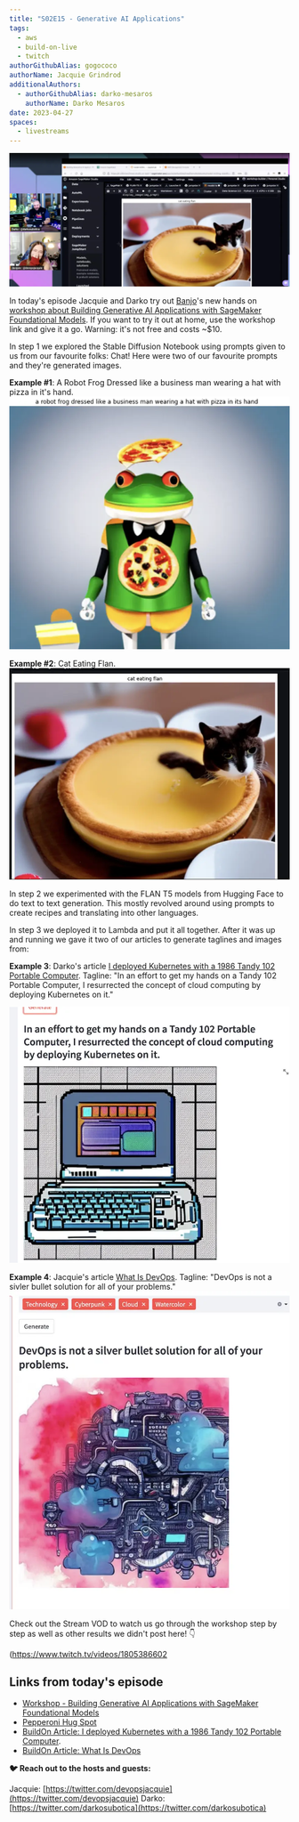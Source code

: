 ```yaml
---
title: "S02E15 - Generative AI Applications" 
tags:
  - aws
  - build-on-live
  - twitch
authorGithubAlias: gogococo
authorName: Jacquie Grindrod
additionalAuthors: 
  - authorGithubAlias: darko-mesaros
    authorName: Darko Mesaros
date: 2023-04-27
spaces:
  - livestreams
---
```


![Jacquie & Darko Streaming](images/bows02e15.webp)

In today's episode Jacquie and Darko try out [Banjo](https://twitter.com/banjtheman)'s new hands on [workshop about Building Generative AI Applications with SageMaker Foundational Models](https://catalog.workshops.aws/building-gen-ai-apps-with-found-models/en-US). If you want to try it out at home, use the workshop link and give it a go. Warning: it's not free and costs ~$10. 


In step 1 we explored the Stable Diffusion Notebook using prompts given to us from our favourite folks: Chat! Here were two of our favourite prompts and they're generated images.

**Example #1**: A Robot Frog Dressed like a business man wearing a hat with pizza in it's hand.
![Prompt #1: A Robot Frog Dressed like a business man wearing a hat with pizza in it's hand](images/00-robot-frog-with-pizza.webp)

**Example #2**: Cat Eating Flan.
![Prompt #2: cat eating flan](images/01-cat-eating-flan.webp)

In step 2 we experimented with the FLAN T5 models from Hugging Face to do text to text generation. This mostly revolved around using prompts to create recipes and translating into other languages. 

In step 3 we deployed it to Lambda and put it all together. After it was up and running we gave it two of our articles to generate taglines and images from:

**Example 3**: Darko's article [I deployed Kubernetes with a 1986 Tandy 102 Portable Computer](https://www.buildon.aws/posts/i-deployed-kubernetes-with-a-1986-tandy-102-portable-computer). Tagline: "In an effort to get my hands on a Tandy 102 Portable Computer, I resurrected the concept of cloud computing by deploying Kubernetes on it."

![Prompt #3: Tandy Article Image ](images/02-tandy.webp)

**Example 4**: Jacquie's article [What Is DevOps](https://www.buildon.aws/concepts/what-is-devops). Tagline: "DevOps is not a sivler bullet solution for all of your problems."
![Prompt #4: What Is DevOps?](images/04-what-is-devops.webp)

Check out the Stream VOD to watch us go through the workshop step by step as well as other results we didn't post here! 👇

(https://www.twitch.tv/videos/1805386602

## Links from today's episode

- [Workshop - Building Generative AI Applications with SageMaker Foundational Models](https://catalog.workshops.aws/building-gen-ai-apps-with-found-models/en-US)
- [Pepperoni Hug Spot](https://www.youtube.com/watch?v=qSewd6Iaj6I)
- [BuildOn Article: I deployed Kubernetes with a 1986 Tandy 102 Portable Computer](https://www.buildon.aws/posts/i-deployed-kubernetes-with-a-1986-tandy-102-portable-computer).
- [BuildOn Article: What Is DevOps](https://www.buildon.aws/concepts/what-is-devops)

**🐦 Reach out to the hosts and guests:**

Jacquie: [https://twitter.com/devopsjacquie](https://twitter.com/devopsjacquie)
Darko: [https://twitter.com/darkosubotica](https://twitter.com/darkosubotica)
